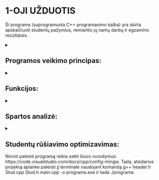 <B> <h1> 1-OJI UŽDUOTIS </B> </h1>

Ši programa (suprogramuota C++ programavimo kalba) yra skirta apskaičiuoti studentų pažymius, remiantis jų namų darbų ir egzamino rezultatais.

<details>
   <summary> <B> <h2> Programos veikimo principas:</B> </h2>
</summary>
1. Programa leidžia vartotojui pasirinkti, ar duomenys bus suvedami ranka, sugeneruojami atsitiktinai ar nuskaitomi iš failo. Duomenys - vardas, pavardė, namų darbų pažymys, egzamino pažymys.
   
   a) pasirinkus duomenis suvesti ranka prašoma nurodyti studentų ir namų darbų skaičių, tada vartotojas viską suveda pats;
   
   b) pasirinkus duomenis generuoti atsitiktinai, prašoma nurodyti studentų ir namų darbų skaičių, vartotojas suveda tik vardus ir pavardes, pažymiai             generuojami atsitiktinai;
   
   c) pasirinkus duomenis nuskaityti iš failo paprašoma suvesti failo pavadinimą;
3. Paklausiama, ar galutinio pažymio skaičiavimui norima naudoti namų darbų vidurkį ar medianą, tada atsižvelgiant į pasirinkimą apskaičiuojamas galutinis pažymis remiantis formule - 0.4×nd+0.6×egzaminas.
4. Paklausiama, ar vartotojas nori surūšiuoti studentų duomenis pagal vardą arba pavardę.
5. Duomenys yra išvedami, paklausus vartotojo, kaip juos nori išvesti - spausdinti terminale, įvesti į vieną failą ar suskirtyti studentus į "šaunuolius" ir "nevykelius" ir išvesti juos į du atskirus failus.
6. Išvedus duomenis programos veikimas baigiamas.
</details>

<details>
<summary> <B> <h2> Funkcijos:</B> </h2>
</summary>
   
   1. ndVidurkis(): apskaičiuoja namų darbų pažymių vidurkį.
2. ndMediana(): apskaičiuoja namų darbų pažymių medianą.
3. galutinis(): apskaičiuoja galutinį pažymį.
4. ivestiDuomenisRanka(): leidžia įvesti duomenis rankiniu būdu.
5. atsitiktiniaiPazymiai(): sugeneruoja atsitiktinius pažymius.
6. nuskaitytiFaila(): nuskaito duomenis iš failo.
7. spausdinti(): atspausdina studentų duomenis lentelėje (vardas, pavarde, galutinis).
8. isvestiFaila(): nuskaityti/suvesti duomenys išvedami į tekstinį failą.
9. generuotiFailus(): generuoja failus su atsitikitiniais duomenimis
10. paskirtytiStud(): isskirsto studentus pagal ju galutinį pažymį.
11. valymas(): atlaisvinama atmintis.
</details>

<details> <summary> <b> <h2> Spartos analizė: </b> </h4> </summary>

*Testavimo sistemos parametrai:*

CPU: 11th Gen Intel(R) Core(TM) i5-11300H

RAM: 8 GB

SSD: 475 GB

**Buvo atlikta programos spartos analizė penkiems skirtingiems sugeneruotiems failams (1000, 10000, 100000, 1000000, 10000000 įrašų):**
Visiems testavimams buvo pasirinktas galutinio pažymio skaičiavimas pagal *vidurkį* ir studentų rūšiavimas pagal *vardą*.
<details>
   <summary>
      <h3>
         Failų generavimo spartos analizė:
      </h3>
   </summary>
   
   ![image](https://github.com/user-attachments/assets/9b2335aa-042f-4e74-b613-a236f5905c81)
   ![image](https://github.com/user-attachments/assets/0d33a0b8-eab8-456f-b48b-06ab340990c4)
   ![image](https://github.com/user-attachments/assets/4fc01a72-447a-45f0-837c-71a21c1c6dce)
   ![image](https://github.com/user-attachments/assets/5525eee9-ce1e-417d-aeca-c6e2083b8a2a)
   ![image](https://github.com/user-attachments/assets/4addd01f-46b5-4600-9175-55a7e5564142)
</details>

<details>
   <summary>
      <h3>
         Failų testavimas (vektoriaus tipo konteinerio): 
      </h3>
   </summary>   
   
1000 įrašų spartos analizė:

![image](https://github.com/user-attachments/assets/fa562570-3a6a-4dd8-aba3-fe602a704517)

10000 įrašų spartos analizė:

![image](https://github.com/user-attachments/assets/6d633d3f-ecc5-49d8-87ef-6751f9e6764b)

100000 įrašų spartos analizė:

![image](https://github.com/user-attachments/assets/03ff09b3-f831-4c04-a3ed-b34af6a21192)

1000000 įrašų spartos analizė:

![image](https://github.com/user-attachments/assets/d17c1d3a-8584-4934-8229-dc4a25df9cf0)

10000000 įrašų spartos analizė:

![image](https://github.com/user-attachments/assets/2f8186ad-2641-4633-b1ea-7f152ad4a328)

</details>

<details>
   <summary>
      <h3>
         Failų testavimas (list tipo konteinerio):
      </h3>
   </summary>
   
   1000 įrašų spartos analizė:
   
   ![image](https://github.com/user-attachments/assets/111c876a-6bf1-4f39-af69-4eba2bc4a008)

   10000 įrašų spartos analizė:

   ![image](https://github.com/user-attachments/assets/d49d2f4b-659a-4aa5-8a3f-2ebd825fdf35)

   100000 įrašų spartos analizė:

   ![image](https://github.com/user-attachments/assets/a8a206da-dc9a-40ea-ac3d-9df25911d755)

   1000000 įrašų spartos analizė:

   ![image](https://github.com/user-attachments/assets/d876eccf-189a-4332-a265-8672e54939ca)

   10000000 įrašų spartos analizė:

   ![image](https://github.com/user-attachments/assets/e03b8bcb-b3bf-4318-a76c-d50ddd5e4483)

</details>

<details>
   <summary>
      <h3>
         Konteinerių palyginimas:
      </h3>
   </summary>
   
- 1000 irašų vector ir list spartos palyginimas:
   
| Operacija                          | Vector (s)  | List (s)  |
|------------------------------------|-------------|-----------|
| Nuskaitymas                        | 0,00342     | 0,01123   |
| Rūšiavimas                         | 0,00139     | 0,00069   |
| Paskirstymas                       | 0,00052     | 0,00046   |
| Išvedimas (šaunuoliai)             | 0,01230     | 0,00645   |
| Išvedimas (nevykėliai)             | 0,00550     | 0,00876   |

- 10000 irašų vector ir list spartos palyginimas:

| Operacija                          | Vector (s)  | List (s)  |
|------------------------------------|-------------|-----------|
| Nuskaitymas                        | 0,02844     | 0,03768   |
| Rūšiavimas                         | 0,00949     | 0,00313   |
| Paskirstymas                       | 0,00409     | 0,00341   |
| Išvedimas (šaunuoliai)             | 0,07898     | 0,08625   |
| Išvedimas (nevykėliai)             | 0,03133     | 0,03919   |

- 100000 irašų vector ir list spartos palyginimas:

| Operacija                          | Vector (s)  | List (s)  |
|------------------------------------|-------------|-----------|
| Nuskaitymas                        | 0,26184     | 0,26287   |
| Rūšiavimas                         | 0,11514     | 0,05506   |
| Paskirstymas                       | 0,04328     | 0,04822   |
| Išvedimas (šaunuoliai)             | 0,65213     | 0,66420   |
| Išvedimas (nevykėliai)             | 0,24594     | 0,28796   |

- 1000000 irašų vector ir list spartos palyginimas:

| Operacija                          | Vector (s)  | List (s)  |
|------------------------------------|-------------|-----------|
| Nuskaitymas                        | 2,45252     | 2,62928   |
| Rūšiavimas                         | 1,41259     | 0,78329   |
| Paskirstymas                       | 0,38858     | 0,44316   |
| Išvedimas (šaunuoliai)             | 5,50744     | 7,33919   |
| Išvedimas (nevykėliai)             | 2,63698     | 3,08263   |

- 10000000 irašų vector ir list spartos palyginimas:

| Operacija                          | Vector (s)  | List (s)  |
|------------------------------------|-------------|-----------|
| Nuskaitymas                        | 29,48737     | 25,16040   |
| Rūšiavimas                         | 17,41753     | 12,86151   |
| Paskirstymas                       | 7,73298     | 7,09569   |
| Išvedimas (šaunuoliai)             | 58,75183     | 56,86274   |
| Išvedimas (nevykėliai)             | 41,67963     | 39,59465   |


</details>
</details>

</details>

<details>
   <summary>
      <h2>
         <b>
            Studentų rūšiavimo optimizavimas:
         </b>
      </h2>
   </summary>

   ***1 strategija:***
   Bendro studentai konteinerio skaidymas į du naujus to paties tipo konteinerius: "šaunuolių" ir "nevykėlių". Studentas yra dviejuose konteineriuose: bendrame studentai ir viename iš suskaidytų (šaunuoliai arba nevykėliai). 

| Įrašų skaičius | Vector (s) | List (s) |
|----------------|------------|----------|
| 1000           | 0,00052    | 0,00046  |
| 10000          | 0,00409    | 0,00313  |
| 100000         | 0,04328    | 0,04822  |
| 1000000        | 0,38858    | 0,44316  |
| 10000000       | 7,73298    | 7,09569  |

   ***2 strategija:***
   Bendro studentų konteinerio skaidymas panaudojant tik vieną naują konteinerį: "nevykėliai". Tokiu būdu, jei studentas yra vargšiukas, jį turime įkelti į naująjį "nevykėlių" konteinerį ir ištrinti iš bendro studentai konteinerio. Studentai konteineryje liks tik šaunuoliai.

| Įrašų skaičius | Vector (s) | List (s) |
|----------------|------------|----------|
| 1000           | 0,01785    | 0.00070  |
| 10000          | 1,46294    | 0,00761  |
| 100000         | 138,39729    | 0,06321  |
| 1000000        | -    | 0,45251  |
| 10000000       | -    | 9,35102  |

   ***3 strategija:***
   Bendro studentų konteinerio skaidymas panaudojant strategiją, įtraukiant į ją "efektyvius" darbo su konteineriais metodus. Ši strategija vykdoma tik vector tipo konteineriui.

   | Įrašų skaičius | Vector (s) | 
|----------------|------------|
| 1000           | -    |
| 10000          | -    |
| 100000         | -    | 
| 1000000        | -    |
| 10000000       | -    | 


</details>
Norint paleisti programą reikia sekti šiuos nurodymus: https://code.visualstudio.com/docs/cpp/config-mingw.
Tada, atsidarius projektą aplanke paleisti jį terminale naudojant komandą g++ header.h Stud.cpp Stud.h main.cpp -o programa.exe ir tada ./programa.
